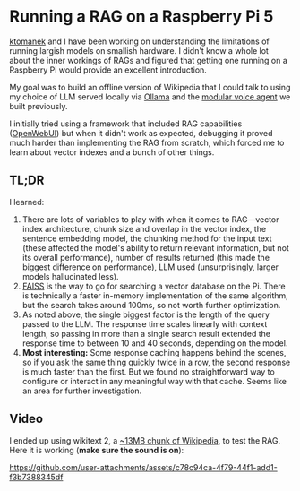 # Running a RAG on a Raspberry Pi 5
[ktomanek](https://github.com/ktomanek/) and I have been working on understanding the limitations of running largish models on smallish hardware. I didn't know a whole lot about the inner workings of RAGs and figured that getting one running on a Raspberry Pi would provide an excellent introduction.

My goal was to build an offline version of Wikipedia that I could talk to using my choice of LLM served locally via [Ollama](https://ollama.com) and the [modular voice agent](https://github.com/akauffm/edge_voice_agent) we built previously.

I initially tried using a framework that included RAG capabilities ([OpenWebUI](https://github.com/open-webui/open-webui)) but when it didn't work as expected, debugging it proved much harder than implementing the RAG from scratch, which forced me to learn about vector indexes and a bunch of other things.

## TL;DR
I learned:
1. There are lots of variables to play with when it comes to RAG—vector index architecture, chunk size and overlap in the vector index, the sentence embedding model, the chunking method for the input text (these affected the model's ability to return relevant information, but not its overall performance), number of results returned (this made the biggest difference on performance), LLM used (unsurprisingly, larger models hallucinated less).
2. [FAISS](https://github.com/facebookresearch/faiss) is the way to go for searching a vector database on the Pi. There is technically a faster in-memory implementation of the same algorithm, but the search takes around 100ms, so not worth further optimization.
3. As noted above, the single biggest factor is the length of the query passed to the LLM. The response time scales linearly with context length, so passing in more than a single search result extended the response time to between 10 and 40 seconds, depending on the model.
4. **Most interesting:** Some response caching happens behind the scenes, so if you ask the same thing quickly twice in a row, the second response is much faster than the first. But we found no straightforward way to configure or interact in any meaningful way with that cache. Seems like an area for further investigation.

## Video
I ended up using wikitext 2, a [~13MB chunk of Wikipedia](https://www.kaggle.com/datasets/vanshitg/textdata?select=wiki.train.txt), to test the RAG. Here it is working (**make sure the sound is on**):

https://github.com/user-attachments/assets/c78c94ca-4f79-44f1-add1-f3b7388345df
